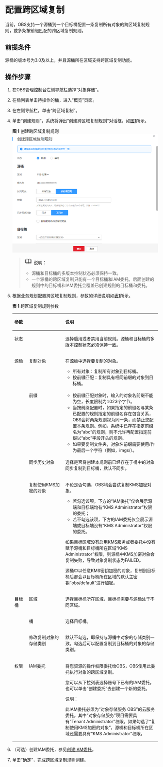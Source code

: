 # 配置跨区域复制<a name="obs_03_0003"></a>

当前，OBS支持一个源桶到一个目标桶配置一条复制所有对象的跨区域复制规则，或多条按前缀匹配的跨区域复制规则。

## 前提条件<a name="section32125925213719"></a>

源桶的版本号为3.0及以上，并且源桶所在区域支持跨区域复制功能。

## 操作步骤<a name="section19643922213936"></a>

1.  在OBS管理控制台左侧导航栏选择“对象存储“。
2.  在桶列表单击待操作的桶，进入“概览”页面。
3.  在左侧导航栏，单击“跨区域复制”。
4.  单击“创建规则”，系统将弹出“创建跨区域复制规则”对话框，如[图1](#fig63211341214612)所示。

    **图 1**  创建跨区域复制规则<a name="fig63211341214612"></a>  
    ![](figures/创建跨区域复制规则.png "创建跨区域复制规则")

    >![](public_sys-resources/icon-note.gif) **说明：**   
    >-   源桶和目标桶的多版本控制状态必须保持一致。  
    >-   一个源桶的跨区域复制只能有一个目标桶和IAM委托，后面创建的规则中的目标桶和IAM委托会覆盖已创建规则的目标桶和委托。  

5.  根据业务规划配置跨区域复制规则，参数的详细说明如[表1](#table6195068921495)所示。

    **表 1**  跨区域复制规则参数

    <a name="table6195068921495"></a>
    <table><thead align="left"><tr id="row4965471321495"><th class="cellrowborder" colspan="2" valign="top" id="mcps1.2.4.1.1"><p id="p2236285321495"><a name="p2236285321495"></a><a name="p2236285321495"></a>参数</p>
    </th>
    <th class="cellrowborder" valign="top" id="mcps1.2.4.1.2"><p id="p6412419421495"><a name="p6412419421495"></a><a name="p6412419421495"></a>说明</p>
    </th>
    </tr>
    </thead>
    <tbody><tr id="row443080921495"><td class="cellrowborder" colspan="2" valign="top" headers="mcps1.2.4.1.1 "><p id="p782976121495"><a name="p782976121495"></a><a name="p782976121495"></a>状态</p>
    </td>
    <td class="cellrowborder" valign="top" headers="mcps1.2.4.1.2 "><p id="p35846555215445"><a name="p35846555215445"></a><a name="p35846555215445"></a>选择启用或者禁用当前规则。源桶和目标桶的多版本控制状态必须保持一致。</p>
    </td>
    </tr>
    <tr id="row5981092521495"><td class="cellrowborder" rowspan="4" valign="top" width="10%" headers="mcps1.2.4.1.1 "><p id="p2057812352016"><a name="p2057812352016"></a><a name="p2057812352016"></a>源桶</p>
    </td>
    <td class="cellrowborder" valign="top" width="25%" headers="mcps1.2.4.1.1 "><p id="p283479321495"><a name="p283479321495"></a><a name="p283479321495"></a>复制对象</p>
    </td>
    <td class="cellrowborder" valign="top" width="65%" headers="mcps1.2.4.1.2 "><p id="p1432570393432"><a name="p1432570393432"></a><a name="p1432570393432"></a>在源桶中选择要复制的对象。</p>
    <a name="ul34268730153058"></a><a name="ul34268730153058"></a><ul id="ul34268730153058"><li>所有对象：复制所有对象到目标桶。</li><li>按前缀匹配：复制具有相同前缀的对象到目标桶。</li></ul>
    </td>
    </tr>
    <tr id="row1616511719513"><td class="cellrowborder" valign="top" headers="mcps1.2.4.1.1 "><p id="p61651017155112"><a name="p61651017155112"></a><a name="p61651017155112"></a>前缀</p>
    </td>
    <td class="cellrowborder" valign="top" headers="mcps1.2.4.1.1 "><a name="ul1420210213339"></a><a name="ul1420210213339"></a><ul id="ul1420210213339"><li>按前缀匹配对象时，输入的对象名前缀不能为空，长度限制为1023个字节。</li><li>当按前缀配置时，如果指定的前缀名与某条已配置的规则指定的前缀名存在包含关系，<span id="ph147585509142"><a name="ph147585509142"></a><a name="ph147585509142"></a>OBS</span>会将两条规则视为同一条，而禁止您配置本条规则。例如，系统中已存在指定前缀名为“abc”的规则，则不允许再配置指定前缀以“abc”字段开头的规则。</li><li>如果要复制文件夹，对象名前缀需要使用/作为最后一个字符（例如，imgs/）。</li></ul>
    </td>
    </tr>
    <tr id="row17174614446"><td class="cellrowborder" valign="top" headers="mcps1.2.4.1.1 "><p id="p2017413194419"><a name="p2017413194419"></a><a name="p2017413194419"></a>同步历史对象</p>
    </td>
    <td class="cellrowborder" valign="top" headers="mcps1.2.4.1.1 "><p id="p317414116440"><a name="p317414116440"></a><a name="p317414116440"></a>选择是否将创建本规则前已经存在于桶中的对象同步复制到目标桶，默认不同步。</p>
    </td>
    </tr>
    <tr id="row24800168141541"><td class="cellrowborder" valign="top" headers="mcps1.2.4.1.1 "><p id="p65238216141541"><a name="p65238216141541"></a><a name="p65238216141541"></a>复制使用KMS加密的对象</p>
    </td>
    <td class="cellrowborder" valign="top" headers="mcps1.2.4.1.1 "><p id="p105312138409"><a name="p105312138409"></a><a name="p105312138409"></a>不论是否勾选，OBS均会尝试复制KMS加密对象。</p>
    <a name="ul16509103994016"></a><a name="ul16509103994016"></a><ul id="ul16509103994016"><li>若勾选该项，下方的“IAM委托”仅会展示源端和目标端均有“KMS Administrator”权限的委托；</li><li>若不勾选该项，下方的IAM委托仅会展示源端或目标端没有“KMS Administrator”权限的委托。</li></ul>
    <p id="p19531151316407"><a name="p19531151316407"></a><a name="p19531151316407"></a>如果目标区域没有启用KMS服务或者委托中没有赋予源桶和目标桶所在区域“KMS Administrator”权限，则源桶中KMS加密对象会复制失败，导致对象复制状态为FAILED。</p>
    <p id="p204402478272"><a name="p204402478272"></a><a name="p204402478272"></a>源桶中以任意KMS密钥加密的对象，复制到目标桶后都会以目标桶所在区域的默认主密钥“obs/default”进行加密。</p>
    </td>
    </tr>
    <tr id="row35500343215138"><td class="cellrowborder" rowspan="3" valign="top" width="10%" headers="mcps1.2.4.1.1 "><p id="p1226512112012"><a name="p1226512112012"></a><a name="p1226512112012"></a>目标桶</p>
    </td>
    <td class="cellrowborder" valign="top" width="25%" headers="mcps1.2.4.1.1 "><p id="p19286061215138"><a name="p19286061215138"></a><a name="p19286061215138"></a>区域</p>
    </td>
    <td class="cellrowborder" valign="top" width="65%" headers="mcps1.2.4.1.2 "><p id="p49436299215138"><a name="p49436299215138"></a><a name="p49436299215138"></a>选择目标桶所在区域，目标桶需要与源桶处于不同区域。</p>
    </td>
    </tr>
    <tr id="row35168852215147"><td class="cellrowborder" valign="top" headers="mcps1.2.4.1.1 "><p id="p7316327215147"><a name="p7316327215147"></a><a name="p7316327215147"></a>桶</p>
    </td>
    <td class="cellrowborder" valign="top" headers="mcps1.2.4.1.1 "><p id="p5274955215147"><a name="p5274955215147"></a><a name="p5274955215147"></a>选择目标桶。</p>
    </td>
    </tr>
    <tr id="row59588754215140"><td class="cellrowborder" valign="top" headers="mcps1.2.4.1.1 "><p id="p39075124215140"><a name="p39075124215140"></a><a name="p39075124215140"></a>修改复制对象的存储类别</p>
    </td>
    <td class="cellrowborder" valign="top" headers="mcps1.2.4.1.1 "><p id="p5446874295428"><a name="p5446874295428"></a><a name="p5446874295428"></a>默认不勾选，即保持与源桶中对象的存储类别一致。勾选后可以配置复制到目标桶的对象的存储类别。</p>
    </td>
    </tr>
    <tr id="row63407147215331"><td class="cellrowborder" valign="top" width="10%" headers="mcps1.2.4.1.1 "><p id="p9482142631915"><a name="p9482142631915"></a><a name="p9482142631915"></a>权限</p>
    </td>
    <td class="cellrowborder" valign="top" width="25%" headers="mcps1.2.4.1.1 "><p id="p56481676215331"><a name="p56481676215331"></a><a name="p56481676215331"></a>IAM委托</p>
    </td>
    <td class="cellrowborder" valign="top" width="65%" headers="mcps1.2.4.1.2 "><p id="p1661493216254"><a name="p1661493216254"></a><a name="p1661493216254"></a>将您资源的操作权限委托给OBS，OBS使用此委托执行对象的跨区域复制。</p>
    <p id="p46341704141639"><a name="p46341704141639"></a><a name="p46341704141639"></a>您可以从下拉列表选择账号下已有的IAM委托，也可以单击“创建委托”去创建一个新的委托。</p>
    <div class="note" id="note4481049714209"><a name="note4481049714209"></a><a name="note4481049714209"></a><span class="notetitle"> 说明： </span><div class="notebody"><p id="p1552513441665"><a name="p1552513441665"></a><a name="p1552513441665"></a>此IAM委托必须为“对象存储服务 OBS”的云服务委托。其中“对象存储服务”项目需要具有“Tenant Administrator”权限。如果勾选了“复制使用KMS加密的对象”，源桶和目标桶所在区域还需要具有“KMS Administrator”权限。</p>
    </div></div>
    </td>
    </tr>
    </tbody>
    </table>

6.  （可选）创建IAM委托，参见[创建IAM委托](创建IAM委托.md)。
7.  单击“确定”，完成跨区域复制规则创建。

